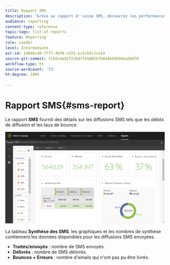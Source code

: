 ```yaml
---
title: Rapport SMS
description: 'Grâce au rapport d''usine SMS, découvrez les performances de vos diffusions SMS. '
audience: reporting
content-type: reference
topic-tags: list-of-reports
feature: Reporting
role: Leader
level: Intermediate
exl-id: 1d04bcd0-77f7-4bf0-a322-ec5cb5c1ce14
source-git-commit: fcb5c4a92f23bdffd1082b7b044b5859dead9d70
workflow-type: ht
source-wordcount: '73'
ht-degree: 100%

---
```


# Rapport SMS{#sms-report}

Le rapport **SMS** fournit des détails sur les diffusions SMS tels que les débits de diffusion et les taux de bounce.

![](assets/dynamic_report_sms.png)

La tableau **Synthèse des SMS**, les graphiques et les nombres de synthèse contiennent les données disponibles pour les diffusions SMS envoyées.

* **Traités/envoyés** : nombre de SMS envoyés.
* **Délivrés** : nombre de SMS délivrés.
* **Bounces + Erreurs** : nombre d&#39;emails qui n&#39;ont pas pu être livrés.
